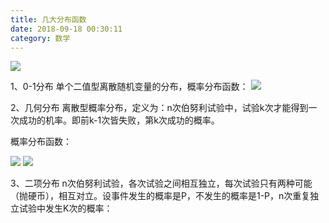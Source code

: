 ```yaml
---
title: 几大分布函数
date: 2018-09-18 00:30:11
category: 数学
---
```


![](https://img-blog.csdn.net/20171226201639152)


1、0-1分布
单个二值型离散随机变量的分布，概率分布函数：
![](https://img2018.cnblogs.com/blog/1476416/201908/1476416-20190818193637339-566131788.png)

2、几何分布
离散型概率分布，定义为：n次伯努利试验中，试验k次才能得到一次成功的机率。即前k-1次皆失败，第k次成功的概率。

概率分布函数：

![](https://img2018.cnblogs.com/blog/1476416/201908/1476416-20190818193930407-1945827344.png)
![](https://img2018.cnblogs.com/blog/1476416/201908/1476416-20190818193958909-1600365247.png)

3、二项分布
n次伯努利试验，各次试验之间相互独立，每次试验只有两种可能（抛硬币），相互对立。设事件发生的概率是P，不发生的概率是1-P，n次重复独立试验中发生K次的概率：